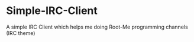 # Simple-IRC-Client
A simple IRC Client which helps me doing Root-Me programming channels (IRC theme)
